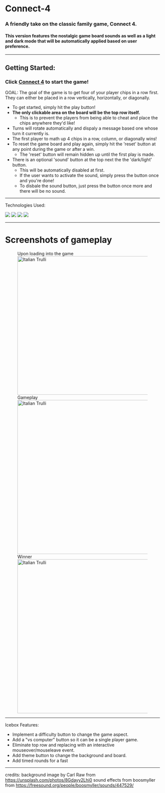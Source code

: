 
# Connect-4

### A friendly take on the classic family game, Connect 4.
#### This version features the nostalgic game board sounds as well as a light and dark mode that will be automatically applied based on user preference.
-------

## Getting Started:

 ### Click <a href="https://fabian-connect-4.surge.sh" target="_blank">Connect 4</a> to start the game!

GOAL: The goal of the game is to get four of your player chips in a row first. They can either be placed in a row vertically, horizontally, or diagonally.

- To get started, simply hit the play button!
- **The only clickable area on the board will be the top row itself.**
  - This is to prevent the players from being able to cheat and place the chips anywhere they'd like!
- Turns will rotate automatically and dispaly a message based one whose turn it currently is.
- The first player to math up 4 chips in a row, column, or diagonally wins!
- To reset the game board and play again, simply hit the 'reset' button at any point during the game or after a win.
  - The 'reset' button will remain hidden up until the first play is made.
- There is an optional 'sound' button at the top next the the 'dark/light' button.
  - This will be automatically disabled at first.
  - If the user wants to activate the sound, simply press the button once and you're done!
  - To disbale the sound button, just press the button once more and there will be no sound.

-------
Technologies Used:

<img src="https://img.shields.io/badge/JavaScript-F7DF1E?style=for-the-badge&logo=javascript&logoColor=black">
<img src="https://img.shields.io/badge/HTML5-E34F26?style=for-the-badge&logo=html5&logoColor=white">
<img src="https://img.shields.io/badge/CSS3-1572B6?style=for-the-badge&logo=css3&logoColor=white">
<img src="https://img.shields.io/badge/Bootstrap-563D7C?style=for-the-badge&logo=bootstrap&logoColor=white">




-------
# Screenshots of gameplay
<figure>
  <figcaption> Upon loading into the game</figcaption>
  <img src="https://i.imgur.com/5hLxoQ6.png" alt="Italian Trulli" width="500" height="450">
  <figcaption> Gameplay </figcaption>
  <img src="https://i.imgur.com/R4idvlk.png" alt="Italian Trulli" width="500" height="">
  <figcaption> Winner </figcaption>
  <img src="https://i.imgur.com/CeyNuMK.png" alt="Italian Trulli" width="500" height="">
</figure>

-------

Icebox Features:

- Implement a difficulty button to change the game aspect.
- Add a "vs computer" button so it can be a single player game.
- Eliminate top row and replacing with an interactive mouseover/mouseleave event.
- Add theme button to change the background and board.
- Add timed rounds for a fast 

--------

credits:
background image by Carl Raw from https://unsplash.com/photos/8Gdayy2Lhi0
sound effects from boosmyller from https://freesound.org/people/boosmyller/sounds/447529/